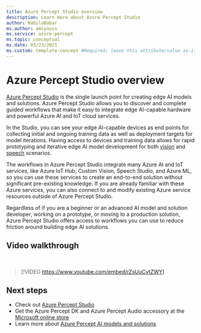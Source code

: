 ```yaml
---
title: Azure Percept Studio overview
description: Learn more about Azure Percept Studio
author: NabilaBabar
ms.author: amiyouss
ms.service: azure-percept
ms.topic: conceptual
ms.date: 03/23/2021
ms.custom: template-concept #Required; leave this attribute/value as-is.
---
```


# Azure Percept Studio overview

[Azure Percept Studio](https://go.microsoft.com/fwlink/?linkid=2135819) is the single launch point for creating edge AI models and solutions. Azure Percept Studio allows you to discover and complete guided workflows that make it easy to integrate edge AI-capable hardware and powerful Azure AI and IoT cloud services.

In the Studio, you can see your edge AI-capable devices as end points for collecting initial and ongoing training data as well as deployment targets for model iterations. Having access to devices and training data allows for rapid prototyping and iterative edge AI model development for both [vision](./tutorial-nocode-vision.md) and [speech](./tutorial-no-code-speech.md) scenarios.

The workflows in Azure Percept Studio integrate many Azure AI and IoT services, like Azure IoT Hub, Custom Vision, Speech Studio, and Azure ML, so you can use these services to create an end-to-end solution without significant pre-existing knowledge. If you are already familiar with these Azure services, you can also connect to and modify existing Azure service resources outside of Azure Percept Studio.

Regardless of if you are a beginner or an advanced AI model and solution developer, working on a prototype, or moving to a production solution, Azure Percept Studio offers access to workflows you can use to reduce friction around building edge AI solutions.

## Video walkthrough

</br>

> [!VIDEO https://www.youtube.com/embed/rZsUuCytZWY]

## Next steps

- Check out [Azure Percept Studio](https://go.microsoft.com/fwlink/?linkid=2135819)
- Get the Azure Percept DK and Azure Percept Audio accessory at the [Microsoft online store](https://go.microsoft.com/fwlink/p/?LinkId=2155270)
- Learn more about [Azure Percept AI models and solutions](./overview-ai-models.md)
